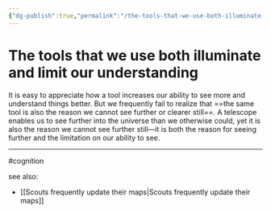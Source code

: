 ```yaml
---
{"dg-publish":true,"permalink":"/the-tools-that-we-use-both-illuminate-and-limit-our-understanding/"}
---
```



# The tools that we use both illuminate and limit our understanding

It is easy to appreciate how a tool increases our ability to see more and understand things better. But we frequently fail to realize that ==the same tool is also the reason we cannot see further or clearer still==. A telescope enables us to see further into the universe than we otherwise could, yet it is also the reason we cannot see further still—it is both the reason for seeing further and the limitation on our ability to see.

---
#cognition 

see also:
- [[Scouts frequently update their maps\|Scouts frequently update their maps]]